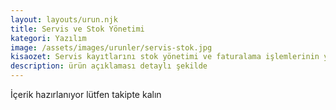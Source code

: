 ```yaml
---
layout: layouts/urun.njk
title: Servis ve Stok Yönetimi
kategori: Yazılım
image: /assets/images/urunler/servis-stok.jpg
kisaozet: Servis kayıtlarını stok yönetimi ve faturalama işlemlerinin yürütülebileceği özgün yazılım e-fatura entegrasyonu ile geliyor
description: ürün açıklaması detaylı şekilde
---
```


İçerik hazırlanıyor lütfen takipte kalın
